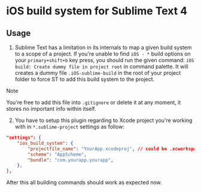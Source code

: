 # iOS build system for Sublime Text 4

## Usage

1. Sublime Text has a limitation in its internals to map a given build system to a scope of a project. If you're unable to find `iOS - *` build options on your `primary+shift+b` key press, you should run the given command: `iOS build: Create dummy file in project root` in command palette. It will creates a dummy file `.iOS-sublime-build` in the root of your project folder to force ST to add this build system to the project.

> [!NOTE]
> You're free to add this file into `.gitignore` or delete it at any moment, it stores no important info within itself.

2. You have to setup this plugin regarding to Xcode project you're working with in `*.sublime-project` settings as follow:

```json
"settings": {
    "ios_build_system": {
        "projectfile_name": "YourApp.xcodeproj", // could be .xcworkspace as well
        "scheme": "AppScheme",
        "bundle": "com.yourapp.yourapp",
    },
},
```

After this all building commands should work as expected now.
